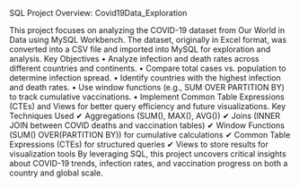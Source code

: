 SQL Project Overview: Covid19Data_Exploration

This project focuses on analyzing the COVID-19 dataset from Our World in Data using MySQL Workbench. The dataset, originally in Excel format, was converted into a CSV file and imported into MySQL for exploration and analysis.
Key Objectives
•	Analyze infection and death rates across different countries and continents.
•	Compare total cases vs. population to determine infection spread.
•	Identify countries with the highest infection and death rates.
•	Use window functions (e.g., SUM OVER PARTITION BY) to track cumulative vaccinations.
•	Implement Common Table Expressions (CTEs) and Views for better query efficiency and future visualizations.
Key Techniques Used
✔ Aggregations (SUM(), MAX(), AVG())
✔ Joins (INNER JOIN between COVID deaths and vaccination tables)
✔ Window Functions (SUM() OVER(PARTITION BY)) for cumulative calculations
✔ Common Table Expressions (CTEs) for structured queries
✔ Views to store results for visualization tools
By leveraging SQL, this project uncovers critical insights about COVID-19 trends, infection rates, and vaccination progress on both a country and global scale. 
